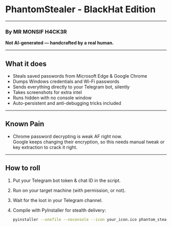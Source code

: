 # PhantomStealer - BlackHat Edition

---

### By MR MONSIF H4CK3R  
**Not AI-generated — handcrafted by a real human.**

---

## What it does

- Steals saved passwords from Microsoft Edge & Google Chrome  
- Dumps Windows credentials and Wi-Fi passwords  
- Sends everything directly to your Telegram bot, silently  
- Takes screenshots for extra intel  
- Runs hidden with no console window  
- Auto-persistent and anti-debugging tricks included  

---

## Known Pain

- Chrome password decrypting is weak AF right now.  
Google keeps changing their encryption, so this needs manual tweak or key extraction to crack it right.

---

## How to roll

1. Put your Telegram bot token & chat ID in the script.  
2. Run on your target machine (with permission, or not).  
3. Wait for the loot in your Telegram channel.  
4. Compile with PyInstaller for stealth delivery:  

 
   ```bash
   pyinstaller --onefile --noconsole --icon your_icon.ico phantom_stealer.py

